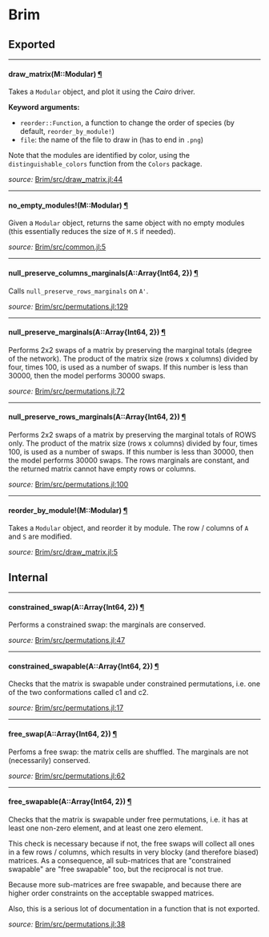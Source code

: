 # Brim

## Exported

---

<a id="method__draw_matrix.1" class="lexicon_definition"></a>
#### draw_matrix(M::Modular) [¶](#method__draw_matrix.1)

Takes a `Modular` object, and plot it using the *Cairo* driver.

**Keyword arguments:**

- `reorder::Function`, a function to change the order of species (by default, `reorder_by_module!`)
- `file`: the name of the file to draw in (has to end in `.png`)

Note that the modules are identified by color, using the
`distinguishable_colors` function from the `Colors` package.


*source:*
[Brim/src/draw_matrix.jl:44](file:///home/tpoisot/.julia/v0.3/Brim/src/draw_matrix.jl)

---

<a id="method__no_empty_modules.1" class="lexicon_definition"></a>
#### no_empty_modules!(M::Modular) [¶](#method__no_empty_modules.1)

Given a `Modular` object, returns the same object with no empty modules (this
essentially reduces the size of `M.S` if needed).


*source:*
[Brim/src/common.jl:5](file:///home/tpoisot/.julia/v0.3/Brim/src/common.jl)

---

<a id="method__null_preserve_columns_marginals.1" class="lexicon_definition"></a>
#### null_preserve_columns_marginals(A::Array{Int64, 2}) [¶](#method__null_preserve_columns_marginals.1)

Calls `null_preserve_rows_marginals` on `A'`.


*source:*
[Brim/src/permutations.jl:129](file:///home/tpoisot/.julia/v0.3/Brim/src/permutations.jl)

---

<a id="method__null_preserve_marginals.1" class="lexicon_definition"></a>
#### null_preserve_marginals(A::Array{Int64, 2}) [¶](#method__null_preserve_marginals.1)

Performs 2x2 swaps of a matrix by preserving the marginal totals (degree of the
network). The product of the matrix size (rows x columns) divided by four, times
100, is used as a number of swaps. If this number is less than 30000, then the
model performs 30000 swaps.


*source:*
[Brim/src/permutations.jl:72](file:///home/tpoisot/.julia/v0.3/Brim/src/permutations.jl)

---

<a id="method__null_preserve_rows_marginals.1" class="lexicon_definition"></a>
#### null_preserve_rows_marginals(A::Array{Int64, 2}) [¶](#method__null_preserve_rows_marginals.1)

Performs 2x2 swaps of a matrix by preserving the marginal totals of ROWS only.
The product of the matrix size (rows x columns) divided by four, times 100, is
used as a number of swaps. If this number is less than 30000, then the model
performs 30000 swaps. The rows marginals are constant, and the returned matrix
cannot have empty rows or columns.


*source:*
[Brim/src/permutations.jl:100](file:///home/tpoisot/.julia/v0.3/Brim/src/permutations.jl)

---

<a id="method__reorder_by_module.1" class="lexicon_definition"></a>
#### reorder_by_module!(M::Modular) [¶](#method__reorder_by_module.1)

Takes a `Modular` object, and reorder it by module. The row / columns of `A` and
`S` are modified.


*source:*
[Brim/src/draw_matrix.jl:5](file:///home/tpoisot/.julia/v0.3/Brim/src/draw_matrix.jl)

## Internal

---

<a id="method__constrained_swap.1" class="lexicon_definition"></a>
#### constrained_swap(A::Array{Int64, 2}) [¶](#method__constrained_swap.1)

Performs a constrained swap: the marginals are conserved.


*source:*
[Brim/src/permutations.jl:47](file:///home/tpoisot/.julia/v0.3/Brim/src/permutations.jl)

---

<a id="method__constrained_swapable.1" class="lexicon_definition"></a>
#### constrained_swapable(A::Array{Int64, 2}) [¶](#method__constrained_swapable.1)

Checks that the matrix is swapable under constrained permutations, i.e. one of
the two conformations called c1 and c2.


*source:*
[Brim/src/permutations.jl:17](file:///home/tpoisot/.julia/v0.3/Brim/src/permutations.jl)

---

<a id="method__free_swap.1" class="lexicon_definition"></a>
#### free_swap(A::Array{Int64, 2}) [¶](#method__free_swap.1)

Perfoms a free swap: the matrix cells are shuffled. The marginals are not
(necessarily) conserved.


*source:*
[Brim/src/permutations.jl:62](file:///home/tpoisot/.julia/v0.3/Brim/src/permutations.jl)

---

<a id="method__free_swapable.1" class="lexicon_definition"></a>
#### free_swapable(A::Array{Int64, 2}) [¶](#method__free_swapable.1)

Checks that the matrix is swapable under free permutations, i.e. it has
at least one non-zero element, and at least one zero element.

This check is necessary because if not, the free swaps will collect all ones in
a few rows / columns, which results in very blocky (and therefore biased)
matrices. As a consequence, all sub-matrices that are "constrained swapable" are
"free swapable" too, but the reciprocal is not true.

Because more sub-matrices are free swapable, and because there are higher order
constraints on the acceptable swapped matrices.

Also, this is a serious lot of documentation in a function that is not exported.


*source:*
[Brim/src/permutations.jl:38](file:///home/tpoisot/.julia/v0.3/Brim/src/permutations.jl)

